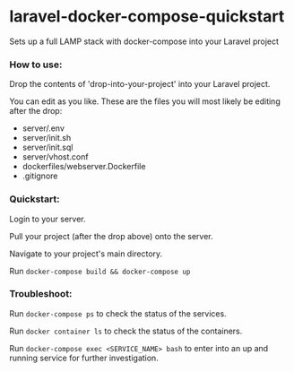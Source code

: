 # laravel-docker-compose-quickstart
 Sets up a full LAMP stack with docker-compose into your Laravel project

### How to use:
Drop the contents of 'drop-into-your-project' into your Laravel project.

You can edit as you like. These are the files you will most likely be editing after the drop:
- server/.env
- server/init.sh
- server/init.sql
- server/vhost.conf
- dockerfiles/webserver.Dockerfile
- .gitignore

### Quickstart:
Login to your server.

Pull your project (after the drop above) onto the server.

Navigate to your project's main directory.

Run `docker-compose build && docker-compose up`

### Troubleshoot:
Run `docker-compose ps` to check the status of the services.

Run `docker container ls` to check the status of the containers.

Run `docker-compose exec <SERVICE_NAME> bash` to enter into an up and running service for further investigation.
